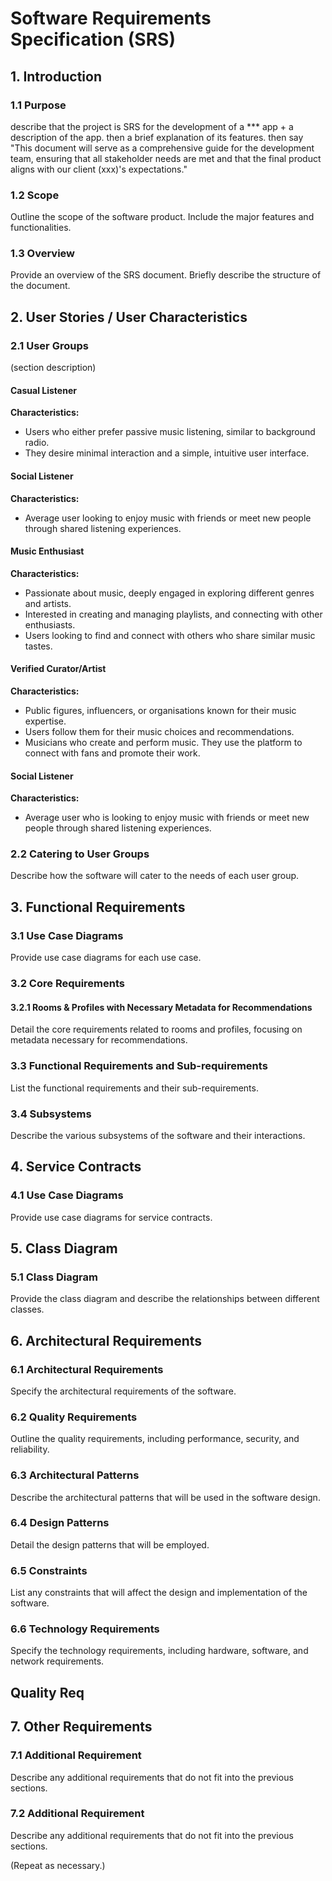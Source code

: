 # Software Requirements Specification (SRS)

## 1. Introduction

### 1.1 Purpose
describe that the project is SRS for the development of a *** app + a description of the app. then a brief explanation of its features. then say "This document will serve as a comprehensive guide for the development team, ensuring that all stakeholder needs are met and that the final product aligns with our client (xxx)'s expectations."

### 1.2 Scope
Outline the scope of the software product. Include the major features and functionalities.

### 1.3 Overview
Provide an overview of the SRS document. Briefly describe the structure of the document.

## 2. User Stories / User Characteristics

### 2.1 User Groups

(section description)



#### Casual Listener

**Characteristics:**

- Users who either prefer passive music listening, similar to background radio.
- They desire minimal interaction and a simple, intuitive user interface.



#### Social Listener

**Characteristics:**

- Average user looking to enjoy music with friends or meet new people through shared listening experiences.



#### Music Enthusiast

**Characteristics:**

- Passionate about music, deeply engaged in exploring different genres and artists.
- Interested in creating and managing playlists, and connecting with other enthusiasts.
- Users looking to find and connect with others who share similar music tastes.



#### Verified Curator/Artist

**Characteristics:**

- Public figures, influencers, or organisations known for their music expertise.
- Users follow them for their music choices and recommendations.
- Musicians who create and perform music. They use the platform to connect with fans and promote their work.



#### Social Listener

**Characteristics:**

- Average user who is looking to enjoy music with friends or meet new people through shared listening experiences.



### 2.2 Catering to User Groups
Describe how the software will cater to the needs of each user group.

## 3. Functional Requirements

### 3.1 Use Case Diagrams
Provide use case diagrams for each use case.

### 3.2 Core Requirements

#### 3.2.1 Rooms & Profiles with Necessary Metadata for Recommendations
Detail the core requirements related to rooms and profiles, focusing on metadata necessary for recommendations.

### 3.3 Functional Requirements and Sub-requirements
List the functional requirements and their sub-requirements.

### 3.4 Subsystems
Describe the various subsystems of the software and their interactions.

## 4. Service Contracts

### 4.1 Use Case Diagrams
Provide use case diagrams for service contracts.

## 5. Class Diagram

### 5.1 Class Diagram
Provide the class diagram and describe the relationships between different classes.

## 6. Architectural Requirements

### 6.1 Architectural Requirements
Specify the architectural requirements of the software.

### 6.2 Quality Requirements
Outline the quality requirements, including performance, security, and reliability.

### 6.3 Architectural Patterns
Describe the architectural patterns that will be used in the software design.

### 6.4 Design Patterns
Detail the design patterns that will be employed.

### 6.5 Constraints
List any constraints that will affect the design and implementation of the software.

### 6.6 Technology Requirements
Specify the technology requirements, including hardware, software, and network requirements.



## Quality Req

## 7. Other Requirements

### 7.1 Additional Requirement
Describe any additional requirements that do not fit into the previous sections.

### 7.2 Additional Requirement
Describe any additional requirements that do not fit into the previous sections.

(Repeat as necessary.)
